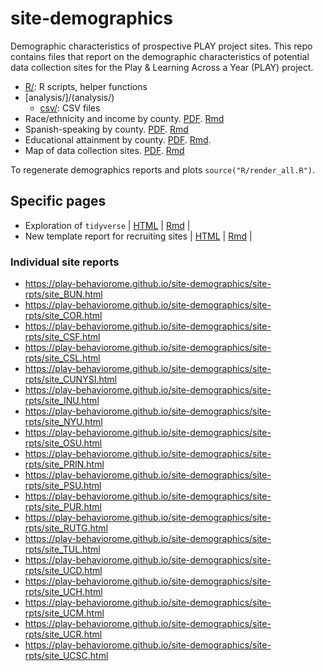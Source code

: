 # site-demographics

Demographic characteristics of prospective PLAY project sites. This repo contains files that report on the demographic characteristics of potential data collection sites for the Play & Learning Across a Year (PLAY) project.

- [R/](R/): R scripts, helper functions
- [analysis/]/(analysis/)
    + [csv/](analysis/csv/): CSV files
- Race/ethnicity and income by county. [PDF](site_demographics.pdf). [Rmd](site_demographics.Rmd)
- Spanish-speaking by county. [PDF](spanish_speaking.pdf). [Rmd](spanish_speaking.Rmd)
- Educational attainment by county. [PDF](educational_attainment.pdf). [Rmd](educational_attainment.Rmd).
- Map of data collection sites. [PDF](site_demo_map.pdf). [Rmd](site_demo_map.Rmd)

To regenerate demographics reports and plots `source("R/render_all.R")`.

## Specific pages

- Exploration of `tidyverse` | [HTML](https://play-behaviorome.github.io/site-demographics/tidycensus.html) | [Rmd](https://play-behaviorome.github.io/site-demographics/tidycensus.Rmd) |
- New template report for recruiting sites | [HTML](https://play-behaviorome.github.io/site-demographics/PLAY-recruiting-site-report.html) | [Rmd](https://play-behaviorome.github.io/site-demographics/PLAY-recruiting-site-report.Rmd) |

### Individual site reports

- https://play-behaviorome.github.io/site-demographics/site-rpts/site_BUN.html
- https://play-behaviorome.github.io/site-demographics/site-rpts/site_COR.html   
- https://play-behaviorome.github.io/site-demographics/site-rpts/site_CSF.html   
- https://play-behaviorome.github.io/site-demographics/site-rpts/site_CSL.html   
- https://play-behaviorome.github.io/site-demographics/site-rpts/site_CUNYSI.html
- https://play-behaviorome.github.io/site-demographics/site-rpts/site_INU.html
- https://play-behaviorome.github.io/site-demographics/site-rpts/site_NYU.html   
- https://play-behaviorome.github.io/site-demographics/site-rpts/site_OSU.html
- https://play-behaviorome.github.io/site-demographics/site-rpts/site_PRIN.html  
- https://play-behaviorome.github.io/site-demographics/site-rpts/site_PSU.html   
- https://play-behaviorome.github.io/site-demographics/site-rpts/site_PUR.html   
- https://play-behaviorome.github.io/site-demographics/site-rpts/site_RUTG.html  
- https://play-behaviorome.github.io/site-demographics/site-rpts/site_TUL.html   
- https://play-behaviorome.github.io/site-demographics/site-rpts/site_UCD.html
- https://play-behaviorome.github.io/site-demographics/site-rpts/site_UCH.html
- https://play-behaviorome.github.io/site-demographics/site-rpts/site_UCM.html
- https://play-behaviorome.github.io/site-demographics/site-rpts/site_UCR.html   
- https://play-behaviorome.github.io/site-demographics/site-rpts/site_UCSC.html
